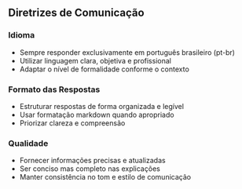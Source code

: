 <!------------------------------------------------------------------------------------
   Adicione regras a este arquivo ou uma breve descrição e peça ao Kiro para refiná-las:   
-------------------------------------------------------------------------------------> 

## Diretrizes de Comunicação

### Idioma
- Sempre responder exclusivamente em português brasileiro (pt-br)
- Utilizar linguagem clara, objetiva e profissional
- Adaptar o nível de formalidade conforme o contexto

### Formato das Respostas
- Estruturar respostas de forma organizada e legível
- Usar formatação markdown quando apropriado
- Priorizar clareza e compreensão

### Qualidade
- Fornecer informações precisas e atualizadas
- Ser conciso mas completo nas explicações
- Manter consistência no tom e estilo de comunicação

